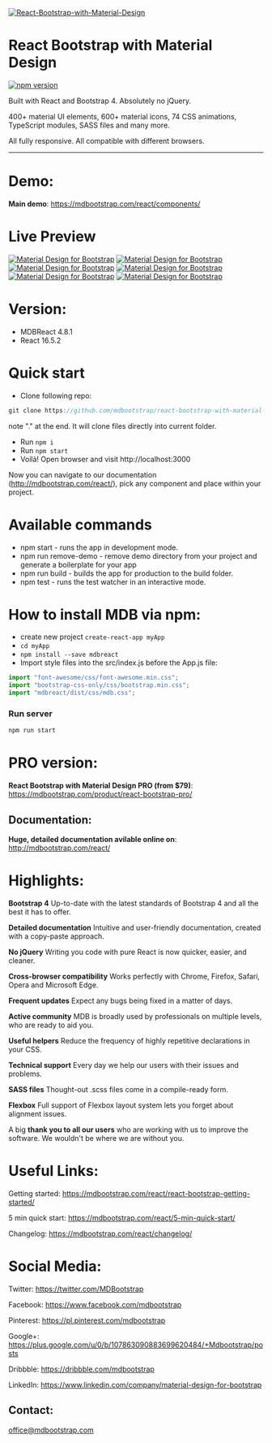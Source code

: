 [![React-Bootstrap-with-Material-Design](https://mdbootstrap.com/img/Marketing/free/main/react/mdb-react-free.jpg)](https://mdbootstrap.com/react/)

# React Bootstrap with Material Design

[![npm version](https://badge.fury.io/js/angular-bootstrap-md.svg)](https://badge.fury.io/js/angular-bootstrap-md)

Built with React and Bootstrap 4. Absolutely no jQuery.

400+ material UI elements, 600+ material icons, 74 CSS animations, TypeScript modules, SASS files and many more.

All fully responsive. All compatible with different browsers.

---

# Demo:

**Main demo**: https://mdbootstrap.com/react/components/

# Live Preview

[![Material Design for Bootstrap](https://mdbootstrap.com/img/Mockups/Lightbox/Original/img%20%2888%29.jpg)](https://mdbootstrap.com/angular/)
[![Material Design for Bootstrap](https://mdbootstrap.com/img/Mockups/Lightbox/Original/img%20%2876%29.jpg)](https://mdbootstrap.com/angular/)
[![Material Design for Bootstrap](https://mdbootstrap.com/img/Mockups/Lightbox/Original/img%20%2873%29.jpg)](https://mdbootstrap.com/angular/)
[![Material Design for Bootstrap](https://mdbootstrap.com/img/Mockups/Lightbox/Original/img%20%2874%29.jpg)](https://mdbootstrap.com/angular/)
[![Material Design for Bootstrap](https://mdbootstrap.com/img/Mockups/Lightbox/Original/img%20%2881%29.jpg)](https://mdbootstrap.com/angular/)
[![Material Design for Bootstrap](https://mdbootstrap.com/img/Mockups/Lightbox/Original/img%20%2875%29.jpg)](https://mdbootstrap.com/angular/)

# Version:

- MDBReact 4.8.1
- React 16.5.2

# Quick start

- Clone following repo:

```javascript
git clone https://github.com/mdbootstrap/react-bootstrap-with-material-design .
```

note "." at the end. It will clone files directly into current folder.

- Run `npm i`
- Run `npm start`
- Voilà! Open browser and visit http://localhost:3000

Now you can navigate to our documentation (http://mdbootstrap.com/react/), pick any component and place within your project.

# Available commands

- npm start - runs the app in development mode.
- npm run remove-demo - remove demo directory from your project and generate a boilerplate for your app
- npm run build - builds the app for production to the build folder.
- npm test - runs the test watcher in an interactive mode.

# How to install MDB via npm:

- create new project `create-react-app myApp`
- `cd myApp`
- `npm install --save mdbreact`
- Import style files into the src/index.js before the App.js file:

```javascript
import "font-awesome/css/font-awesome.min.css";
import "bootstrap-css-only/css/bootstrap.min.css";
import "mdbreact/dist/css/mdb.css";
```

### Run server

```bash
npm run start
```

# PRO version:

**React Bootstrap with Material Design PRO (from $79)**: https://mdbootstrap.com/product/react-bootstrap-pro/

## Documentation:

**Huge, detailed documentation avilable online on**: http://mdbootstrap.com/react/

# Highlights:

**Bootstrap 4**
Up-to-date with the latest standards of Bootstrap 4 and all the best it has to offer.

**Detailed documentation**
Intuitive and user-friendly documentation, created with a copy-paste approach.

**No jQuery**
Writing you code with pure React is now quicker, easier, and cleaner.

**Cross-browser compatibility**
Works perfectly with Chrome, Firefox, Safari, Opera and Microsoft Edge.

**Frequent updates**
Expect any bugs being fixed in a matter of days.

**Active community**
MDB is broadly used by professionals on multiple levels, who are ready to aid you.

**Useful helpers**
Reduce the frequency of highly repetitive declarations in your CSS.

**Technical support**
Every day we help our users with their issues and problems.

**SASS files**
Thought-out .scss files come in a compile-ready form.

**Flexbox**
Full support of Flexbox layout system lets you forget about alignment issues.

A big **thank you to all our users** who are working with us to improve the software. We wouldn't be where we are without you.

# Useful Links:

Getting started: https://mdbootstrap.com/react/react-bootstrap-getting-started/

5 min quick start: https://mdbootstrap.com/react/5-min-quick-start/

Changelog: https://mdbootstrap.com/react/changelog/

# Social Media:

Twitter: https://twitter.com/MDBootstrap

Facebook: https://www.facebook.com/mdbootstrap

Pinterest: https://pl.pinterest.com/mdbootstrap

Google+: https://plus.google.com/u/0/b/107863090883699620484/+Mdbootstrap/posts

Dribbble: https://dribbble.com/mdbootstrap

LinkedIn: https://www.linkedin.com/company/material-design-for-bootstrap

## Contact:

office@mdbootstrap.com
